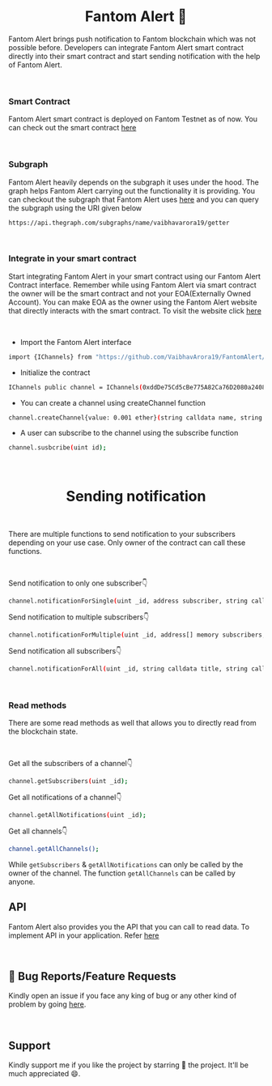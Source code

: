 <h1 align="center">Fantom Alert 🔔</h1>

Fantom Alert brings push notification to Fantom blockchain which was not possible before. Developers can integrate Fantom Alert smart contract directly into their smart contract and start sending notification with the help of Fantom Alert.

<br/>

### Smart Contract

Fantom Alert smart contract is deployed on Fantom Testnet as of now. You can check out the smart contract 
<a href="https://testnet.ftmscan.com/address/0xddDe75Cd5cBe775A82Ca76D2080a24082Ce6927f">here</a>

<br />

### Subgraph

Fantom Alert heavily depends on the subgraph it uses under the hood. The graph helps Fantom Alert carrying out the functionality it is providing. You can checkout the subgraph that Fantom Alert uses <a href="https://thegraph.com/hosted-service/subgraph/vaibhavarora19/getter">here</a> and you can query the subgraph using the URI given below

```
https://api.thegraph.com/subgraphs/name/vaibhavarora19/getter
```
<br />

### Integrate in your smart contract

Start integrating Fantom Alert in your smart contract using our Fantom Alert Contract interface. Remember while using Fantom Alert via smart contract the owner will be the smart contract and not your EOA(Externally Owned Account). You can make EOA as the owner using the Fantom Alert website that directly interacts with the smart contract. To visit the website click <a href="https://fantom-alert.vercel.app/">here</a>

<br />

- Import the Fantom Alert interface

```bash
import {IChannels} from "https://github.com/VaibhavArora19/FantomAlert/blob/main/hardhat/contracts/IChannels.sol";
```

- Initialize the contract

```bash
IChannels public channel = IChannels(0xddDe75Cd5cBe775A82Ca76D2080a24082Ce6927f);
```

- You can create a channel using createChannel function
    
```bash
channel.createChannel{value: 0.001 ether}(string calldata name, string calldata description);
```

- A user can subscribe to the channel using the subscribe function

```bash
channel.susbcribe(uint id);
```

<br />
<h1 align="center">Sending notification</h1>

<br/>

There are multiple functions to send notification to your subscribers depending on your use case. Only owner of the contract can call these functions.

<br/>

Send notification to only one subscriber👇

```bash
channel.notificationForSingle(uint _id, address subscriber, string calldata title, string calldata description);
```

Send notification to multiple subscribers👇

```bash 
channel.notificationForMultiple(uint _id, address[] memory subscribers, string calldata title, string calldata description);
```

Send notification all subscribers👇
```bash
channel.notificationForAll(uint _id, string calldata title, string calldata description);
```

<br/>

<h3>Read methods</h3>

There are some read methods as well that allows you to directly read from the blockchain state.

<br/>

Get all the subscribers of a channel👇

```bash 
channel.getSubscribers(uint _id);
```


Get all notifications of a channel👇
```bash
channel.getAllNotifications(uint _id);
```

Get all channels👇
```bash
channel.getAllChannels();
```

While `getSubscribers` & `getAllNotifications` can only be called by the owner of the channel. The function `getAllChannels` can be called by anyone.
<br/>
## API

Fantom Alert also provides you the API that you can call to read data. To implement API in your application.
Refer <a href="https://github.com/VaibhavArora19/FantomAlert/blob/main/Api.md">here</a>

<br/>

## 🤔 Bug Reports/Feature Requests

Kindly open an issue if you face any king of bug or any other kind of problem by going <a href = "https://github.com/VaibhavArora19/FantomAlert/issues">here</a>.

<br/>

## Support

Kindly support me if you like the project by starring 🌟 the project. It'll be much appreciated 😄.
